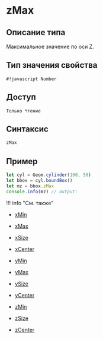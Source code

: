 # zMax

## Описание типа
Максимальное значение по оси Z.

## Тип значения свойства
`#!javascript Number`

## Доступ
`Только Чтение`

## Синтаксис
``` javascript
zMax
```
## Пример
``` javascript linenums="1"
let cyl = Geom.cylinder(100, 50)
let bbox = cyl.boundBox()
let mz = bbox.zMax
console.info(mz) // output:
```
!!! info "См. также"

- [xMin](./xMin.md)

- [xMax](./xMax.md)

- [xSize](./xSize.md)

- [xCenter](./xCenter.md)

- [yMin](./yMin.md)

- [yMax](./yMax.md)

- [ySize](./ySize.md)

- [yCenter](./yCenter.md)

- [zMin](./zMin.md)

- [zSize](./zSize.md)

- [zCenter](./zCenter.md)
